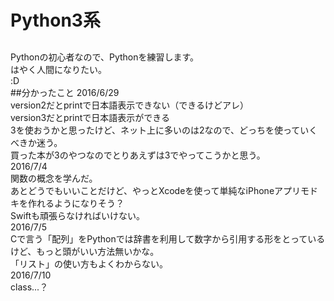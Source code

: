 # Python3系

##
Pythonの初心者なので、Pythonを練習します。  
はやく人間になりたい。  
:D  
##分かったこと
2016/6/29  
version2だとprintで日本語表示できない（できるけどアレ）  
version3だとprintで日本語表示ができる  
3を使おうかと思ったけど、ネット上に多いのは2なので、どっちを使っていくべきか迷う。  
買った本が3のやつなのでとりあえずは3でやってこうかと思う。  
2016/7/4  
関数の概念を学んだ。  
あとどうでもいいことだけど、やっとXcodeを使って単純なiPhoneアプリモドキを作れるようになりそう？  
Swiftも頑張らなければいけない。  
2016/7/5  
Cで言う「配列」をPythonでは辞書を利用して数字から引用する形をとっているけど、もっと頭がいい方法無いかな。  
「リスト」の使い方もよくわからない。  
2016/7/10  
class...？  

